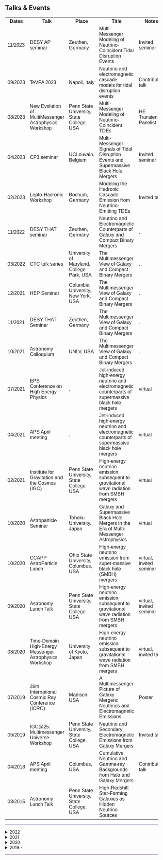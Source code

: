 <html>
<head>
<style>
table {
  font-family: arial, sans-serif;
  width: 100%;
}

td, th {
  border: 1px solid #dddddd;
  text-align: left;
  padding: 8px;
}

</style>
</head>
<body>

<h2>Talks & Events</h2>

<table>
  <tr>
    <th>Dates</th>
    <th>Talk</th>
    <th>Place</th>
    <th>Title</th>
    <th>Notes</th>
  </tr>
  <tr>
    <td>11/2023</td>
    <td>DESY AP seminar</td>
    <td>Zeuthen, Germany</td>
    <td>Multi-Messenger Modeling of Neutrino-Coincident
Tidal Disruption Events</td>
    <td>Invited seminar</td>
  </tr>
  <tr>
    <td>09/2023</td>
    <td>TeVPA 2023</td>
    <td>Napoli, Italy</td>
    <td>Neutrino and electromagnetic cascade models for tidal
disruption events</td>
    <td>Contributed talk</td>
  </tr>
  <tr>
    <td>08/2023</td>
    <td>New Evolution of MultiMessenger Astrophysics Workshop</td>
    <td>Penn State University, State College, USA</td>
    <td>Multi-Messenger Modeling of Neutrino-Coincident TDEs</td>
    <td>HE Transients Panelist</td>
  </tr>
    <tr>
    <td>04/2023</td>
    <td>CP3 seminar</td>
    <td>UCLouvain, Belgium</td>
    <td>Multi-Messenger Signals of Tidal Disruption Events and Supermassive Black Hole Mergers</td>
    <td>Invited seminar</td>
  </tr>
  <tr>
    <td>02/2023</td>
    <td>Lepto-Hadronic Workshop</td>
    <td>Bochum, Germany</td>
    <td>Modeling the Hadronic Cascade Emission from Neutrino-Emitting TDEs</td>
    <td>Invited talk</td>
  </tr>
  <tr>
    <td>11/2022</td>
    <td>DESY THAT seminar</td>
    <td>Zeuthen, Germany</td>
    <td>Neutrino and Electromagnetic Counterparts of Galaxy and Compact Binary Mergers</td>
    <td> . </td>
  </tr>
  <tr>
    <td>03/2022</td>
    <td>CTC talk series</td>
    <td>University of Maryland, College Park, USA</td>
    <td>The Multimessenger View of Galaxy and Compact Binary Mergers</td>
    <td> . </td>
  </tr>
  <tr>
    <td>12/2021</td>
    <td>HEP Seminar</td>
    <td>Columbia University, New York, USA</td>
    <td>The Multimessenger View of Galaxy and Compact Binary Mergers</td>
    <td> . </td>
  </tr>
  <tr>
    <td>11/2021</td>
    <td>DESY THAT Seminar</td>
    <td>Zeuthen, Germany</td>
    <td>The Multimessenger View of Galaxy and Compact Binary Mergers</td>
    <td> . </td>
  </tr>
  <tr>
    <td>10/2021</td>
    <td>Astronomy Colloquium</td>
    <td>UNLV, USA</td>
    <td>The Multimessenger View of Galaxy and Compact Binary Mergers</td>
    <td> . </td>
  </tr>
  <tr>
    <td>07/2021</td>
    <td>EPS Conference on High Energy Physics</td>
    <td> . </td>
    <td>Jet-induced high-energy neutrino and
electromagnetic counterparts of supermassive black hole mergers</td>
    <td> virtual </td>
  </tr>
  <tr>
    <td>04/2021</td>
    <td>APS April meeting</td>
    <td> . </td>
    <td>Jet-induced high-energy neutrino and electromagnetic
counterparts of supermassive black hole mergers</td>
    <td> virtual </td>
  </tr>
  <tr>
    <td>02/2021</td>
    <td>Institute for Gravitation and the Cosmos (IGC)</td>
    <td> Penn State University, State College USA </td>
    <td>High-energy
neutrino emission subsequent to gravitational wave radiation from SMBH mergers</td>
    <td> virtual </td>
  </tr>
  <tr>
    <td>10/2020</td>
    <td>Astroparticle Seminar</td>
    <td>Tohoku University, Japan </td>
    <td>Galaxy and Supermassive Black Hole Mergers in the Era of Multi-Messenger Astrophysics</td>
    <td> virtual </td>
  </tr>
  <tr>
    <td>10/2020</td>
    <td>CCAPP AstroParticle Lunch</td>
    <td> Ohio State University, Columbus, USA</td>
    <td>High-energy neutrino emission from super-massive black hole (SMBH) mergers</td>
    <td> virtual, invited seminar </td>
  </tr>
  <tr>
    <td>09/2020</td>
    <td>Astronomy Lunch Talk </td>
    <td> Penn State University, State College, USA</td>
    <td>High-energy neutrino emission subsequent to gravitational wave radiation from SMBH mergers</td>
    <td> virtual, invited seminar </td>
  </tr>
  <tr>
    <td>08/2020</td>
    <td>Time-Domain High-Energy Messenger Astrophysics Workshop</td>
    <td>University of Kyoto, Japan</td>
    <td>High-energy neutrino emission subsequent to gravitational wave radiation from SMBH mergers</td>
    <td> virtual, invited talk </td>
  </tr>
  <tr>
    <td>07/2019</td>
    <td> 36th International Cosmic Ray Conference (ICRC)</td>
    <td>Madison, USA</td>
    <td>A Multimessenger Picture of Galaxy Mergers: Neutrinos and Electromagnetic Emissions</td>
    <td> Poster </td>
  </tr>
  <tr>
    <td>06/2019</td>
    <td> IGC@25: Multimessenger Universe Workshop</td>
    <td>Penn State University, State College, USA</td>
    <td>Neutrino and Secondary Electromagnetic Emissions from Galaxy Mergers</td>
    <td> Invited talk</td>
  </tr>
  <tr>
    <td>04/2018</td>
    <td>APS April meeting</td>
    <td>Columbus, USA</td>
    <td>Cumulative Neutrino and Gamma-ray
Backgrounds from Halo and Galaxy Mergers</td>
    <td> Contributed talk</td>
  </tr>
  <tr>
    <td>08/2015</td>
    <td>Astronomy Lunch Talk</td>
    <td>Penn State University, State College, USA</td>
    <td>High-Redshift Star-Forming Galaxies as Hidden Neutrino Sources</td>
    <td> </td>
  </tr>
</table>

</body>
</html>


   
<hr style="height:2px;border-width:0;color:gray;background-color:#B3A1BF">

<details><summary>2022</summary>
 <ul>
   
<li> December 23 - January 1, 2023 <br /> Happy Holidays!</li>

<li> December 16<br />
DESY Astroparticle (AP) Morning Show & Christmas Lunch</li>

<li> December 14<br />
THAT group meeting - lead TDE AT2022cmc discussion</li>

<li> November 11<br />
The paper with B. Theodore Zhang et al is submitted to [arXiv](https://arxiv.org/abs/2211.05754).</li>

<li> November 09<br />
Seminar talk at THAT meeting</li>

<li> October 09<br />
Fermi GBM and Swift XRT/BAT detected the brightest GRB 221009A.</li>

<li> October 01<br />
Move to Zeuthen, Germany and start my postdoctoral position at DESY.</li>

<li> August 13 <br />
Penn State Summer 2022 Commencement ceremonies. </li>

<li> July 13-16<br />
AstroFest!</li>

<li> June 28<br />
My PhD dissertation is approved by the Committee and the Graduate School.</li>

<li> June 17 <br />
Our SGRB paper with Kohta, Peter, Imre, Dafne, and Asaf has now been published in ApJ, and is available at https://doi.org/10.3847/1538-4357/ac6ddf.</li>

<li> April 19, 10 am (EDT) <br />
PhD defense (hybrid: Davey Lab 339 and zoom link TBD)</li>

<li> ~~April 10 - APS April meeting, New York City (cancelled)~~</li>

<li> March 16 <br />
CTC talk series, University of Maryland</li>
   
</ul>
</details>

<details><summary>2021</summary>
 <ul>
<li> 12/2021 - HEP seminar, Columbia University [<a href="https://yuan-cc.github.io/files/columbia_slides.pdf">Slides</a>]</li>
<li> 11/2021 - talk, THAT seminar, DESY (virtual)</li>
<li> 10/2021 - talk, astronomy colloquium, UNLV (virtual)</li>
<li> 07/2021 - contributed talk, European Physical Society Conference on High Energy Physics (EPS-HEP)</li>
<li> 04/2021 - contributed talk, APS April Meeting (virtual)</li>
   </ul>
</details>

<details><summary>2020</summary>
  <ul>
   <li>10/2020 - CCAPP AstroParticle Lunch, OSU (virtual) </li>
   <li>10/2020 - astronomical seminar, Tohoku University, Japan (virtual)</li> 
   <li>09/2020 - lunch talk, Dept. of Astronomy & Astrophysics, Penn State </li>
   <li>08/2020 - contributed taik, Time-Domain High-Energy Messenger Astrophysics Workshop, University of Kyoto, Japan</li>
   </ul>
</details>

<details><summary>2019 - </summary>
 <ul>
<li>07/2019 - (poster)36th International Cosmic Ray Conference (ICRC), Madison, WI</li>
<li>06/2019 - contributed talk, IGC@25: Multimessenger Universe Workshop, State College, PA</li>
<li>04/2018 - passed the Doctoral Comprehensive Exam </li>
<li>01/2018 - contributed talk, APS April meeting, Columbus, OH</li>
<li>10/2016 - passed the candidancy exam </li>
<li>06/2016 - obtained B.Sc. of Astronomy from Nanjing University</li>
<li>08/2015 - lunch talk, Dept. of Astronomy & Astrophysics, Penn State</li>
<li>07/2015 - REU internship, host institute: Dept. of Astronomy & Astrophysics, Penn State</li>

  </ul>
</details>

<hr style="height:2px;border-width:0;color:gray;background-color:#B3A1BF">


